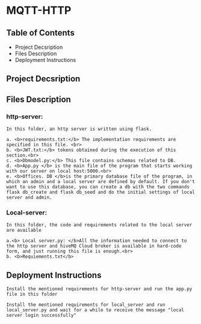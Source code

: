 # MQTT-HTTP

## Table of Contents
- Project Decsription
- Files Description
- Deployment Instructions
## Project Decsription

## Files Description

### http-server: <br>
    In this folder, an http server is written using flask.

    a. <b>requirements.txt:</b> The implementation requirements are specified in this file. <br>
    b. <b>JWT.txt:</b> tokens obtained during the execution of this section.<br>
    c. <b>Dbmodel.py:</b> This file contains schemas related to DB.
    d. <b>App.py </b> is the main file of the program that starts working with our server on local host:5000.<br>
    e. <b>Offices. DB </b>is the primary database file of the program, in which an admin and a local server are defined by default. If you don't want to use this database, you can create a db with the two commands flask db_create and flask db_seed and do the initial settings of local server and admin.

### Local-server: <br>
    In this folder, the code and requirements related to the local server are available

    a.<b> Local server.py: </b>All the information needed to connect to the http server and hiveMQ Cloud broker is available in hard-code form, and just running this file is enough.<br>
    b. <b>Requiements.txt</b>

## Deployment Instructions
```
Install the mentioned requirements for http-server and run the app.py file in this folder
```
```
Install the mentioned requirements for local_server and run local_server.py and wait for a while to receive the message "local server login successfully"
```
